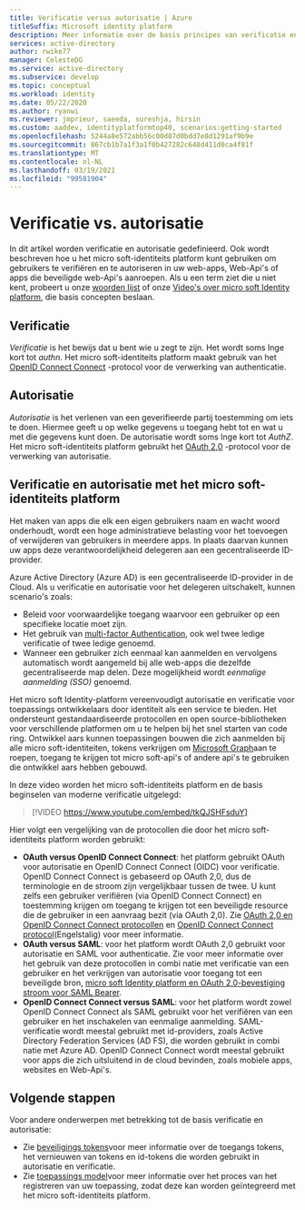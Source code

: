 ```yaml
---
title: Verificatie versus autorisatie | Azure
titleSuffix: Microsoft identity platform
description: Meer informatie over de basis principes van verificatie en autorisatie in het micro soft Identity-platform.
services: active-directory
author: rwike77
manager: CelesteDG
ms.service: active-directory
ms.subservice: develop
ms.topic: conceptual
ms.workload: identity
ms.date: 05/22/2020
ms.author: ryanwi
ms.reviewer: jmprieur, saeeda, sureshja, hirsin
ms.custom: aaddev, identityplatformtop40, scenarios:getting-started
ms.openlocfilehash: 5244a8e572abb56c00d87d0bdd7e8d1291af9b9e
ms.sourcegitcommit: 867cb1b7a1f3a1f0b427282c648d411d0ca4f81f
ms.translationtype: MT
ms.contentlocale: nl-NL
ms.lasthandoff: 03/19/2021
ms.locfileid: "99581904"
---
```

# <a name="authentication-vs-authorization"></a>Verificatie vs. autorisatie

In dit artikel worden verificatie en autorisatie gedefinieerd. Ook wordt beschreven hoe u het micro soft-identiteits platform kunt gebruiken om gebruikers te verifiëren en te autoriseren in uw web-apps, Web-Api's of apps die beveiligde web-Api's aanroepen. Als u een term ziet die u niet kent, probeert u onze [woorden lijst](developer-glossary.md) of onze [Video's over micro soft Identity platform](identity-videos.md), die basis concepten beslaan.

## <a name="authentication"></a>Verificatie

*Verificatie* is het bewijs dat u bent wie u zegt te zijn. Het wordt soms Inge kort tot *authn*. Het micro soft-identiteits platform maakt gebruik van het [OpenID Connect Connect](https://openid.net/connect/) -protocol voor de verwerking van authenticatie.

## <a name="authorization"></a>Autorisatie

*Autorisatie* is het verlenen van een geverifieerde partij toestemming om iets te doen. Hiermee geeft u op welke gegevens u toegang hebt tot en wat u met die gegevens kunt doen. De autorisatie wordt soms Inge kort tot *AuthZ*. Het micro soft-identiteits platform gebruikt het [OAuth 2,0](https://oauth.net/2/) -protocol voor de verwerking van autorisatie.

## <a name="authentication-and-authorization-using-the-microsoft-identity-platform"></a>Verificatie en autorisatie met het micro soft-identiteits platform

Het maken van apps die elk een eigen gebruikers naam en wacht woord onderhoudt, wordt een hoge administratieve belasting voor het toevoegen of verwijderen van gebruikers in meerdere apps. In plaats daarvan kunnen uw apps deze verantwoordelijkheid delegeren aan een gecentraliseerde ID-provider.

Azure Active Directory (Azure AD) is een gecentraliseerde ID-provider in de Cloud. Als u verificatie en autorisatie voor het delegeren uitschakelt, kunnen scenario's zoals:

- Beleid voor voorwaardelijke toegang waarvoor een gebruiker op een specifieke locatie moet zijn.
- Het gebruik van [multi-factor Authentication](../authentication/concept-mfa-howitworks.md), ook wel twee ledige verificatie of twee ledige genoemd.
- Wanneer een gebruiker zich eenmaal kan aanmelden en vervolgens automatisch wordt aangemeld bij alle web-apps die dezelfde gecentraliseerde map delen. Deze mogelijkheid wordt *eenmalige aanmelding (SSO)* genoemd.

Het micro soft Identity-platform vereenvoudigt autorisatie en verificatie voor toepassings ontwikkelaars door identiteit als een service te bieden. Het ondersteunt gestandaardiseerde protocollen en open source-bibliotheken voor verschillende platformen om u te helpen bij het snel starten van code ring. Ontwikkel aars kunnen toepassingen bouwen die zich aanmelden bij alle micro soft-identiteiten, tokens verkrijgen om [Microsoft Graph](https://developer.microsoft.com/graph/)aan te roepen, toegang te krijgen tot micro soft-api's of andere api's te gebruiken die ontwikkel aars hebben gebouwd.

In deze video worden het micro soft-identiteits platform en de basis beginselen van moderne verificatie uitgelegd: 

> [!VIDEO https://www.youtube.com/embed/tkQJSHFsduY]

Hier volgt een vergelijking van de protocollen die door het micro soft-identiteits platform worden gebruikt:

* **OAuth versus OpenID Connect Connect**: het platform gebruikt OAuth voor autorisatie en OpenID Connect Connect (OIDC) voor verificatie. OpenID Connect Connect is gebaseerd op OAuth 2,0, dus de terminologie en de stroom zijn vergelijkbaar tussen de twee. U kunt zelfs een gebruiker verifiëren (via OpenID Connect Connect) en toestemming krijgen om toegang te krijgen tot een beveiligde resource die de gebruiker in een aanvraag bezit (via OAuth 2,0). Zie [OAuth 2,0 en OpenID Connect Connect protocollen](active-directory-v2-protocols.md) en [OpenID Connect Connect protocol](v2-protocols-oidc.md)(Engelstalig) voor meer informatie.
* **OAuth versus SAML**: voor het platform wordt OAuth 2,0 gebruikt voor autorisatie en SAML voor authenticatie. Zie voor meer informatie over het gebruik van deze protocollen in combi natie met verificatie van een gebruiker en het verkrijgen van autorisatie voor toegang tot een beveiligde bron, [micro soft Identity platform en OAuth 2,0-bevestiging stroom voor SAML Bearer](./scenario-token-exchange-saml-oauth.md).
* **OpenID Connect Connect versus SAML**: voor het platform wordt zowel OpenID Connect Connect als SAML gebruikt voor het verifiëren van een gebruiker en het inschakelen van eenmalige aanmelding. SAML-verificatie wordt meestal gebruikt met id-providers, zoals Active Directory Federation Services (AD FS), die worden gebruikt in combi natie met Azure AD. OpenID Connect Connect wordt meestal gebruikt voor apps die zich uitsluitend in de cloud bevinden, zoals mobiele apps, websites en Web-Api's.

## <a name="next-steps"></a>Volgende stappen

Voor andere onderwerpen met betrekking tot de basis verificatie en autorisatie:

* Zie [beveiligings tokens](security-tokens.md)voor meer informatie over de toegangs tokens, het vernieuwen van tokens en id-tokens die worden gebruikt in autorisatie en verificatie.
* Zie [toepassings model](application-model.md)voor meer informatie over het proces van het registreren van uw toepassing, zodat deze kan worden geïntegreerd met het micro soft-identiteits platform.